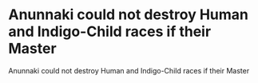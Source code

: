 # Anunnaki could not destroy Human and Indigo-Child races if their Master

Anunnaki could not destroy Human and Indigo-Child races if their Master